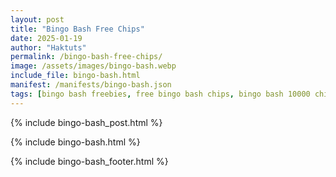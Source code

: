 ```yaml
---
layout: post
title: "Bingo Bash Free Chips"
date: 2025-01-19
author: "Haktuts"
permalink: /bingo-bash-free-chips/
image: /assets/images/bingo-bash.webp
include_file: bingo-bash.html
manifest: /manifests/bingo-bash.json
tags: [bingo bash freebies, free bingo bash chips, bingo bash 10000 chips, bingo bash free coins]
---
```


{% include bingo-bash_post.html %}

{% include bingo-bash.html %}

{% include bingo-bash_footer.html %}
